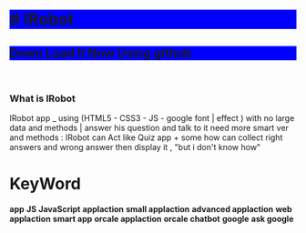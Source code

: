 <!DOCTYPE html>
<html>
  </body>
<h1 style="background-color:blue;"># IRobot</h1>
<h2 style="background-color:blue;">Down Load It Now Using github</h2><br />
<h3>What is IRobot</h3>
<p>IRobot app _ using (HTML5 -  CSS3 - JS - google font | effect ) with no large data and methods |
answer his question and talk to it need more smart ver and methods  :
IRobot can Act like Quiz app + some how can collect right answers and wrong answer
then display it , "but i don't know how"</p>
<h1>KeyWord</h1>
<strong>app</strong> <strong>JS</strong> <strong>JavaScript</strong>
<strong>applaction</strong> <strong>small applaction</strong> <strong>advanced applaction</strong>
<strong>web applaction</strong> <strong>smart app</strong> <strong>orcale applaction</strong>
<strong>orcale chatbot</strong> <strong>google</strong> <strong>ask google</strong>
  </body>
</html>
